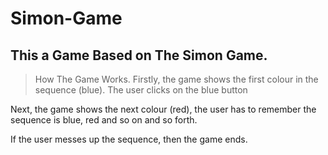 # Simon-Game
## This a Game Based on The Simon Game.

> How The Game Works.
Firstly, the game shows the first colour in the sequence (blue). The user clicks on the blue button

Next, the game shows the next colour (red), the user has to remember the sequence is blue, red and so on and so forth.

If the user messes up the sequence, then the game ends.
